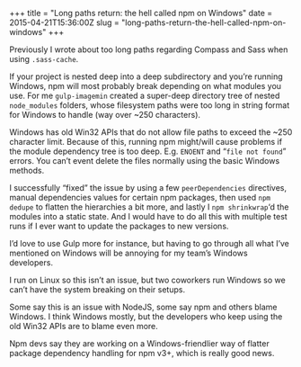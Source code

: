 +++
title = "Long paths return: the hell called npm on Windows"
date = 2015-04-21T15:36:00Z
slug = "long-paths-return-the-hell-called-npm-on-windows"
+++

Previously I wrote about too long paths regarding Compass and Sass when using
`.sass-cache`.

If your project is nested deep into a deep subdirectory and you’re running
Windows, npm will most probably break depending on what modules you use. For me
`gulp-imagemin` created a super-deep directory tree of nested `node_modules`
folders, whose filesystem paths were too long in string format for Windows to
handle (way over ~250 characters).

Windows has old Win32 APIs that do not allow file paths to exceed the ~250
character limit. Because of this, running npm might/will cause problems if the
module dependency tree is too deep. E.g. `ENOENT` and “`file not found`” errors.
You can’t event delete the files normally using the basic Windows methods.

I successfully “fixed” the issue by using a few `peerDependencies` directives,
manual dependencies values for certain npm packages, then used `npm dedupe` to
flatten the hierarchies a bit more, and lastly I `npm shrinkwrap`‘d the modules
into a static state. And I would have to do all this with multiple test runs if
I ever want to update the packages to new versions.

I’d love to use Gulp more for instance, but having to go through all what I’ve
mentioned on Windows will be annoying for my team’s Windows developers.

I run on Linux so this isn’t an issue, but two coworkers run Windows so we can’t
have the system breaking on their setups.

Some say this is an issue with NodeJS, some say npm and others blame Windows. I
think Windows mostly, but the developers who keep using the old Win32 APIs are
to blame even more.

Npm devs say they are working on a Windows-friendlier way of flatter package
dependency handling for npm v3+, which is really good news.